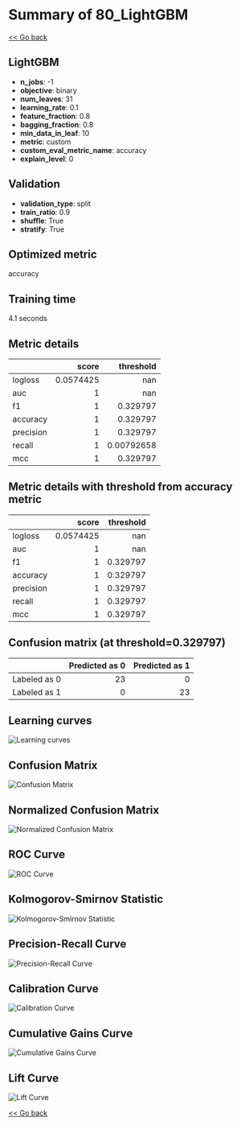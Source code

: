 # Summary of 80_LightGBM

[<< Go back](../README.md)


## LightGBM
- **n_jobs**: -1
- **objective**: binary
- **num_leaves**: 31
- **learning_rate**: 0.1
- **feature_fraction**: 0.8
- **bagging_fraction**: 0.8
- **min_data_in_leaf**: 10
- **metric**: custom
- **custom_eval_metric_name**: accuracy
- **explain_level**: 0

## Validation
 - **validation_type**: split
 - **train_ratio**: 0.9
 - **shuffle**: True
 - **stratify**: True

## Optimized metric
accuracy

## Training time

4.1 seconds

## Metric details
|           |     score |    threshold |
|:----------|----------:|-------------:|
| logloss   | 0.0574425 | nan          |
| auc       | 1         | nan          |
| f1        | 1         |   0.329797   |
| accuracy  | 1         |   0.329797   |
| precision | 1         |   0.329797   |
| recall    | 1         |   0.00792658 |
| mcc       | 1         |   0.329797   |


## Metric details with threshold from accuracy metric
|           |     score |   threshold |
|:----------|----------:|------------:|
| logloss   | 0.0574425 |  nan        |
| auc       | 1         |  nan        |
| f1        | 1         |    0.329797 |
| accuracy  | 1         |    0.329797 |
| precision | 1         |    0.329797 |
| recall    | 1         |    0.329797 |
| mcc       | 1         |    0.329797 |


## Confusion matrix (at threshold=0.329797)
|              |   Predicted as 0 |   Predicted as 1 |
|:-------------|-----------------:|-----------------:|
| Labeled as 0 |               23 |                0 |
| Labeled as 1 |                0 |               23 |

## Learning curves
![Learning curves](learning_curves.png)
## Confusion Matrix

![Confusion Matrix](confusion_matrix.png)


## Normalized Confusion Matrix

![Normalized Confusion Matrix](confusion_matrix_normalized.png)


## ROC Curve

![ROC Curve](roc_curve.png)


## Kolmogorov-Smirnov Statistic

![Kolmogorov-Smirnov Statistic](ks_statistic.png)


## Precision-Recall Curve

![Precision-Recall Curve](precision_recall_curve.png)


## Calibration Curve

![Calibration Curve](calibration_curve_curve.png)


## Cumulative Gains Curve

![Cumulative Gains Curve](cumulative_gains_curve.png)


## Lift Curve

![Lift Curve](lift_curve.png)



[<< Go back](../README.md)
